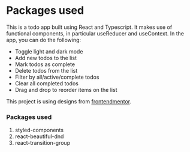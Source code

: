 # Packages used

This is a todo app built using React and Typescript. It makes use of functional components, in particular useReducer and useContext. In the app, you can do the following:

-   Toggle light and dark mode
-   Add new todos to the list
-   Mark todos as complete
-   Delete todos from the list
-   Filter by all/active/complete todos
-   Clear all completed todos
-   Drag and drop to reorder items on the list

This project is using designs from [frontendmentor](https://www.frontendmentor.io/challenges/todo-app-Su1_KokOW).

### Packages used

1. styled-components
2. react-beautiful-dnd
3. react-transition-group
